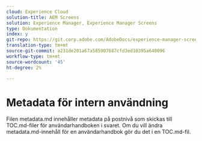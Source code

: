 ```yaml
---
cloud: Experience Cloud
solution-title: AEM Screens
solution: Experience Manager, Experience Manager Screens
type: Dokumentation
index: y
git-repo: https://git.corp.adobe.com/AdobeDocs/experience-manager-screens.sv-SE
translation-type: tm+mt
source-git-commit: a231de201a67a585907687cfd3ed10395a640096
workflow-type: tm+mt
source-wordcount: '45'
ht-degree: 2%

---
```



# Metadata för intern användning

Filen metadata.md innehåller metadata på postnivå som skickas till TOC.md-filer för användarhandboken i svaret. Om du vill ändra metadata.md-innehåll för en användarhandbok gör du det i en TOC.md-fil.
